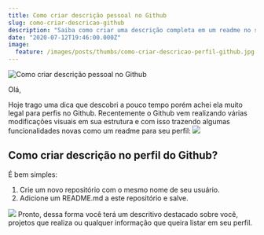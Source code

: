 ```yaml
---
title: Como criar descrição pessoal no Github
slug: como-criar-descricao-github
description: "Saiba como criar uma descrição completa em um readme no seu perfil do Github."
date: "2020-07-12T19:46:00.000Z"
image:
  feature: /images/posts/thumbs/como-criar-descricao-perfil-github.jpg
---
```


![Como criar descrição pessoal no Github](/images/posts/thumbs/como-criar-descricao-perfil-github.jpg)

Olá,

Hoje trago uma dica que descobri a pouco tempo porém achei ela muito legal para perfis no Github. Recentemente o Github vem realizando várias modificações visuais em sua estrutura e com isso trazendo algumas funcionalidades novas como um readme para seu perfil:
![](/images/posts/github-readme.png)
## Como criar descrição no perfil do Github?

É bem simples:

1. Crie um novo repositório com o mesmo nome de seu usuário.
2. Adicione um README.md a este repositório e salve.

![](/images/posts/descricao-perfil-github.jpg)
Pronto, dessa forma você terá um descritivo destacado sobre você, projetos que realiza ou qualquer informação que queira listar em seu perfil.
